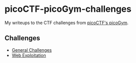 # picoCTF-picoGym-challenges

My writeups to the CTF challenges from [picoCTF's picoGym](https://play.picoctf.org/practice).

## Challenges

- [General Challenges](/general-skills/general-skills.md)
- [Web Exploitation](/web-exploitation/web-exploitation.md)
